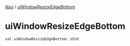 [libui](index.md) / [uiWindowResizeEdgeBottom](./ui-window-resize-edge-bottom.md)

# uiWindowResizeEdgeBottom

`val uiWindowResizeEdgeBottom: UInt`